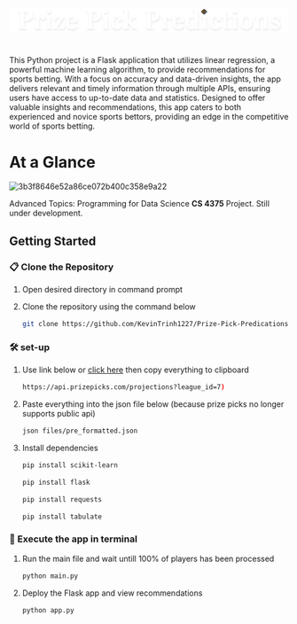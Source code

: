 ![ppplogo](/static/images/ppp.png)
#
This Python project is a Flask application that utilizes linear regression, a powerful machine learning algorithm, to provide recommendations for sports betting. With a focus on accuracy and data-driven insights, the app delivers relevant and timely information through multiple APIs, ensuring users have access to up-to-date data and statistics. Designed to offer valuable insights and recommendations, this app caters to both experienced and novice sports bettors, providing an edge in the competitive world of sports betting.

# At a Glance
![3b3f8646e52a86ce072b400c358e9a22](https://user-images.githubusercontent.com/48145892/234209657-1bd8dcce-7cbc-40da-808c-8f60f34fb551.gif)

Advanced Topics: Programming for Data Science <strong>CS 4375</strong> Project. Still under development. 

## Getting Started

### 📋 Clone the Repository
1) Open desired directory in command prompt
2) Clone the repository using the command below

    ```sh
    git clone https://github.com/KevinTrinh1227/Prize-Pick-Predications.git
    ```

### 🛠 set-up
1. Use link below or [click here](https://api.prizepicks.com/projections?league_id=7) then copy everything to clipboard

   ```sh
   https://api.prizepicks.com/projections?league_id=7)
   ```

2. Paste everything into the json file below (because prize picks no longer supports public api)
   ```sh
   json files/pre_formatted.json
   ```

3. Install dependencies

   ```sh
   pip install scikit-learn
   ```
   ```sh
   pip install flask
   ```
   ```sh
   pip install requests
   ```
   ```sh
   pip install tabulate
   ```
### 🚀 Execute the app in terminal

1. Run the main file and wait untill 100% of players has been processed

   ```sh
   python main.py
   ```
2. Deploy the Flask app and view recommendations

   ```sh
   python app.py
   ```
